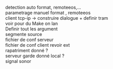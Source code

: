 detection auto format, remoteeos,... <br>
parametrage manuel format , remoteeos <br>
client tcp-ip -> construire dialogue + definir tram <br>
voir pour du Make on lan <br>
Definir tout les argument <br>
segmente source <br>
fichier de conf serveur <br>
fichier de conf client revoir ext <br>
rapatriment donné ?<br>
serveur garde donné local ? <br>
signal sonor <br>
